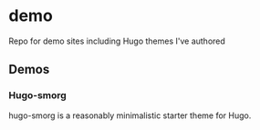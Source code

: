 # demo
Repo for demo sites including Hugo themes I've authored

## Demos

### Hugo-smorg

hugo-smorg is a reasonably minimalistic starter theme for Hugo.
